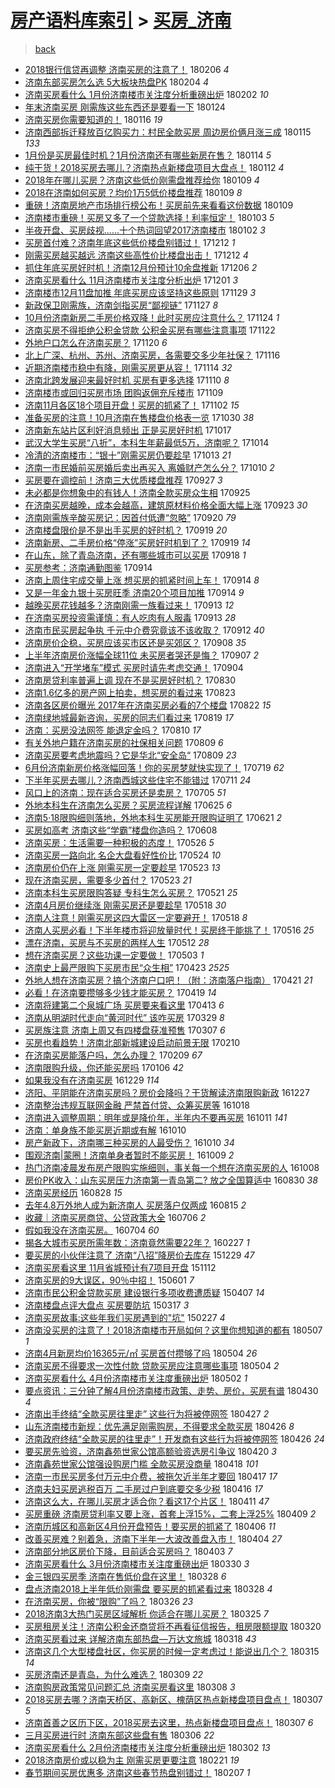 [房产语料库索引](../../README.md)  > [买房_济南](买房_济南.md)
====
> [back](../README.md)

- [2018银行信贷再调整 济南买房的注意了！](http://jkwz.applinzi.com/ittc/7066871069216867335.html#2018%E9%93%B6%E8%A1%8C%E4%BF%A1%E8%B4%B7%E5%86%8D%E8%B0%83%E6%95%B4+%E6%B5%8E%E5%8D%97%E4%B9%B0%E6%88%BF%E7%9A%84%E6%B3%A8%E6%84%8F%E4%BA%86%EF%BC%81) 180206 *4* 
- [济南东部买房怎么选 5大板块热盘PK](http://jkwz.applinzi.com/ittc/7066180288474776587.html#%E6%B5%8E%E5%8D%97%E4%B8%9C%E9%83%A8%E4%B9%B0%E6%88%BF%E6%80%8E%E4%B9%88%E9%80%89+5%E5%A4%A7%E6%9D%BF%E5%9D%97%E7%83%AD%E7%9B%98PK) 180204 *4* 
- [济南买房看什么 1月份济南楼市关注度分析重磅出炉](http://jkwz.applinzi.com/ittc/7065426113109427206.html#%E6%B5%8E%E5%8D%97%E4%B9%B0%E6%88%BF%E7%9C%8B%E4%BB%80%E4%B9%88+1%E6%9C%88%E4%BB%BD%E6%B5%8E%E5%8D%97%E6%A5%BC%E5%B8%82%E5%85%B3%E6%B3%A8%E5%BA%A6%E5%88%86%E6%9E%90%E9%87%8D%E7%A3%85%E5%87%BA%E7%82%89) 180202 *10* 
- [年末济南买房 刚需族这些东西还是要看一下](http://jkwz.applinzi.com/ittc/7062088353833288720.html#%E5%B9%B4%E6%9C%AB%E6%B5%8E%E5%8D%97%E4%B9%B0%E6%88%BF+%E5%88%9A%E9%9C%80%E6%97%8F%E8%BF%99%E4%BA%9B%E4%B8%9C%E8%A5%BF%E8%BF%98%E6%98%AF%E8%A6%81%E7%9C%8B%E4%B8%80%E4%B8%8B) 180124  
- [济南买房你需要知道的！](http://jkwz.applinzi.com/ittc/7059239580127986705.html#%E6%B5%8E%E5%8D%97%E4%B9%B0%E6%88%BF%E4%BD%A0%E9%9C%80%E8%A6%81%E7%9F%A5%E9%81%93%E7%9A%84%EF%BC%81) 180116 *19* 
- [济南西部拆迁释放百亿购买力：村民全款买房 周边房价俩月涨三成](http://jkwz.applinzi.com/ittc/7058826065428874246.html#%E6%B5%8E%E5%8D%97%E8%A5%BF%E9%83%A8%E6%8B%86%E8%BF%81%E9%87%8A%E6%94%BE%E7%99%BE%E4%BA%BF%E8%B4%AD%E4%B9%B0%E5%8A%9B%EF%BC%9A%E6%9D%91%E6%B0%91%E5%85%A8%E6%AC%BE%E4%B9%B0%E6%88%BF+%E5%91%A8%E8%BE%B9%E6%88%BF%E4%BB%B7%E4%BF%A9%E6%9C%88%E6%B6%A8%E4%B8%89%E6%88%90) 180115 *133* 
- [1月份是买房最佳时机？1月份济南还有哪些新房在售？](http://jkwz.applinzi.com/ittc/7058372060282094602.html#1%E6%9C%88%E4%BB%BD%E6%98%AF%E4%B9%B0%E6%88%BF%E6%9C%80%E4%BD%B3%E6%97%B6%E6%9C%BA%EF%BC%9F1%E6%9C%88%E4%BB%BD%E6%B5%8E%E5%8D%97%E8%BF%98%E6%9C%89%E5%93%AA%E4%BA%9B%E6%96%B0%E6%88%BF%E5%9C%A8%E5%94%AE%EF%BC%9F) 180114 *5* 
- [纯干货！2018买房去哪儿？济南热点新楼盘项目大盘点！](http://jkwz.applinzi.com/ittc/7057631661829653520.html#%E7%BA%AF%E5%B9%B2%E8%B4%A7%EF%BC%812018%E4%B9%B0%E6%88%BF%E5%8E%BB%E5%93%AA%E5%84%BF%EF%BC%9F%E6%B5%8E%E5%8D%97%E7%83%AD%E7%82%B9%E6%96%B0%E6%A5%BC%E7%9B%98%E9%A1%B9%E7%9B%AE%E5%A4%A7%E7%9B%98%E7%82%B9%EF%BC%81) 180112 *4* 
- [2018年在哪儿买房？济南这些低价刚需盘推荐给你](http://jkwz.applinzi.com/ittc/7056544206158300177.html#2018%E5%B9%B4%E5%9C%A8%E5%93%AA%E5%84%BF%E4%B9%B0%E6%88%BF%EF%BC%9F%E6%B5%8E%E5%8D%97%E8%BF%99%E4%BA%9B%E4%BD%8E%E4%BB%B7%E5%88%9A%E9%9C%80%E7%9B%98%E6%8E%A8%E8%8D%90%E7%BB%99%E4%BD%A0) 180109 *4* 
- [2018在济南如何买房？均价1万5低价楼盘推荐](http://jkwz.applinzi.com/ittc/7056519773263758352.html#2018%E5%9C%A8%E6%B5%8E%E5%8D%97%E5%A6%82%E4%BD%95%E4%B9%B0%E6%88%BF%EF%BC%9F%E5%9D%87%E4%BB%B71%E4%B8%875%E4%BD%8E%E4%BB%B7%E6%A5%BC%E7%9B%98%E6%8E%A8%E8%8D%90) 180109 *8* 
- [重磅！济南房地产市场排行榜公布！买房前先来看看这份数据](http://jkwz.applinzi.com/ittc/7056454840828298247.html#%E9%87%8D%E7%A3%85%EF%BC%81%E6%B5%8E%E5%8D%97%E6%88%BF%E5%9C%B0%E4%BA%A7%E5%B8%82%E5%9C%BA%E6%8E%92%E8%A1%8C%E6%A6%9C%E5%85%AC%E5%B8%83%EF%BC%81%E4%B9%B0%E6%88%BF%E5%89%8D%E5%85%88%E6%9D%A5%E7%9C%8B%E7%9C%8B%E8%BF%99%E4%BB%BD%E6%95%B0%E6%8D%AE) 180109  
- [济南楼市重磅！买房又多了一个贷款选择！利率恒定！](http://jkwz.applinzi.com/ittc/7054416878208812048.html#%E6%B5%8E%E5%8D%97%E6%A5%BC%E5%B8%82%E9%87%8D%E7%A3%85%EF%BC%81%E4%B9%B0%E6%88%BF%E5%8F%88%E5%A4%9A%E4%BA%86%E4%B8%80%E4%B8%AA%E8%B4%B7%E6%AC%BE%E9%80%89%E6%8B%A9%EF%BC%81%E5%88%A9%E7%8E%87%E6%81%92%E5%AE%9A%EF%BC%81) 180103 *5* 
- [半夜开盘、买房歧视……十个热词回望2017济南楼市](http://jkwz.applinzi.com/ittc/7053989159977354251.html#%E5%8D%8A%E5%A4%9C%E5%BC%80%E7%9B%98%E3%80%81%E4%B9%B0%E6%88%BF%E6%AD%A7%E8%A7%86%E2%80%A6%E2%80%A6%E5%8D%81%E4%B8%AA%E7%83%AD%E8%AF%8D%E5%9B%9E%E6%9C%9B2017%E6%B5%8E%E5%8D%97%E6%A5%BC%E5%B8%82) 180102 *3* 
- [买房首付难？济南年底这些低价楼盘别错过！](http://jkwz.applinzi.com/ittc/7046154331689059345.html#%E4%B9%B0%E6%88%BF%E9%A6%96%E4%BB%98%E9%9A%BE%EF%BC%9F%E6%B5%8E%E5%8D%97%E5%B9%B4%E5%BA%95%E8%BF%99%E4%BA%9B%E4%BD%8E%E4%BB%B7%E6%A5%BC%E7%9B%98%E5%88%AB%E9%94%99%E8%BF%87%EF%BC%81) 171212 *1* 
- [刚需买房越买越远 济南这些高性价比楼盘出击！](http://jkwz.applinzi.com/ittc/7046122060785386512.html#%E5%88%9A%E9%9C%80%E4%B9%B0%E6%88%BF%E8%B6%8A%E4%B9%B0%E8%B6%8A%E8%BF%9C+%E6%B5%8E%E5%8D%97%E8%BF%99%E4%BA%9B%E9%AB%98%E6%80%A7%E4%BB%B7%E6%AF%94%E6%A5%BC%E7%9B%98%E5%87%BA%E5%87%BB%EF%BC%81) 171212 *4* 
- [抓住年底买房好时机！济南12月份预计10余盘推新](http://jkwz.applinzi.com/ittc/7043987318753461265.html#%E6%8A%93%E4%BD%8F%E5%B9%B4%E5%BA%95%E4%B9%B0%E6%88%BF%E5%A5%BD%E6%97%B6%E6%9C%BA%EF%BC%81%E6%B5%8E%E5%8D%9712%E6%9C%88%E4%BB%BD%E9%A2%84%E8%AE%A110%E4%BD%99%E7%9B%98%E6%8E%A8%E6%96%B0) 171206 *2* 
- [济南买房看什么 11月济南楼市关注度分析出炉](http://jkwz.applinzi.com/ittc/7042039774758568977.html#%E6%B5%8E%E5%8D%97%E4%B9%B0%E6%88%BF%E7%9C%8B%E4%BB%80%E4%B9%88+11%E6%9C%88%E6%B5%8E%E5%8D%97%E6%A5%BC%E5%B8%82%E5%85%B3%E6%B3%A8%E5%BA%A6%E5%88%86%E6%9E%90%E5%87%BA%E7%82%89) 171201 *3* 
- [济南楼市12月11盘加推 年底买房应该坚持这些原则](http://jkwz.applinzi.com/ittc/7041300895109743633.html#%E6%B5%8E%E5%8D%97%E6%A5%BC%E5%B8%8212%E6%9C%8811%E7%9B%98%E5%8A%A0%E6%8E%A8+%E5%B9%B4%E5%BA%95%E4%B9%B0%E6%88%BF%E5%BA%94%E8%AF%A5%E5%9D%9A%E6%8C%81%E8%BF%99%E4%BA%9B%E5%8E%9F%E5%88%99) 171129 *3* 
- [新政保卫刚需族，济南剑指买房“鄙视链”](http://jkwz.applinzi.com/ittc/7040636239559001105.html#%E6%96%B0%E6%94%BF%E4%BF%9D%E5%8D%AB%E5%88%9A%E9%9C%80%E6%97%8F%EF%BC%8C%E6%B5%8E%E5%8D%97%E5%89%91%E6%8C%87%E4%B9%B0%E6%88%BF%E2%80%9C%E9%84%99%E8%A7%86%E9%93%BE%E2%80%9D) 171127 *8* 
- [10月份济南新房二手房价格双降！此时买房应注意什么？](http://jkwz.applinzi.com/ittc/7039451579508327440.html#10%E6%9C%88%E4%BB%BD%E6%B5%8E%E5%8D%97%E6%96%B0%E6%88%BF%E4%BA%8C%E6%89%8B%E6%88%BF%E4%BB%B7%E6%A0%BC%E5%8F%8C%E9%99%8D%EF%BC%81%E6%AD%A4%E6%97%B6%E4%B9%B0%E6%88%BF%E5%BA%94%E6%B3%A8%E6%84%8F%E4%BB%80%E4%B9%88%EF%BC%9F) 171124 *1* 
- [济南买房不得拒绝公积金贷款 公积金买房有哪些注意事项](http://jkwz.applinzi.com/ittc/7038704841797403665.html#%E6%B5%8E%E5%8D%97%E4%B9%B0%E6%88%BF%E4%B8%8D%E5%BE%97%E6%8B%92%E7%BB%9D%E5%85%AC%E7%A7%AF%E9%87%91%E8%B4%B7%E6%AC%BE+%E5%85%AC%E7%A7%AF%E9%87%91%E4%B9%B0%E6%88%BF%E6%9C%89%E5%93%AA%E4%BA%9B%E6%B3%A8%E6%84%8F%E4%BA%8B%E9%A1%B9) 171122  
- [外地户口怎么在济南买房？](http://jkwz.applinzi.com/ittc/7037958285829866512.html#%E5%A4%96%E5%9C%B0%E6%88%B7%E5%8F%A3%E6%80%8E%E4%B9%88%E5%9C%A8%E6%B5%8E%E5%8D%97%E4%B9%B0%E6%88%BF%EF%BC%9F) 171120 *6* 
- [北上广深、杭州、苏州、济南买房，各需要交多少年社保？](http://jkwz.applinzi.com/ittc/7036594051221029904.html#%E5%8C%97%E4%B8%8A%E5%B9%BF%E6%B7%B1%E3%80%81%E6%9D%AD%E5%B7%9E%E3%80%81%E8%8B%8F%E5%B7%9E%E3%80%81%E6%B5%8E%E5%8D%97%E4%B9%B0%E6%88%BF%EF%BC%8C%E5%90%84%E9%9C%80%E8%A6%81%E4%BA%A4%E5%A4%9A%E5%B0%91%E5%B9%B4%E7%A4%BE%E4%BF%9D%EF%BC%9F) 171116  
- [近期济南楼市稳中有降，刚需买房更从容！](http://jkwz.applinzi.com/ittc/7035941858226734096.html#%E8%BF%91%E6%9C%9F%E6%B5%8E%E5%8D%97%E6%A5%BC%E5%B8%82%E7%A8%B3%E4%B8%AD%E6%9C%89%E9%99%8D%EF%BC%8C%E5%88%9A%E9%9C%80%E4%B9%B0%E6%88%BF%E6%9B%B4%E4%BB%8E%E5%AE%B9%EF%BC%81) 171114 *32* 
- [济南北跨发展迎来最好时机 买房有更多选择](http://jkwz.applinzi.com/ittc/7034440705890583569.html#%E6%B5%8E%E5%8D%97%E5%8C%97%E8%B7%A8%E5%8F%91%E5%B1%95%E8%BF%8E%E6%9D%A5%E6%9C%80%E5%A5%BD%E6%97%B6%E6%9C%BA+%E4%B9%B0%E6%88%BF%E6%9C%89%E6%9B%B4%E5%A4%9A%E9%80%89%E6%8B%A9) 171110 *8* 
- [济南楼市或回归买房市场 团购返佣充斥楼市](http://jkwz.applinzi.com/ittc/7033877557433336849.html#%E6%B5%8E%E5%8D%97%E6%A5%BC%E5%B8%82%E6%88%96%E5%9B%9E%E5%BD%92%E4%B9%B0%E6%88%BF%E5%B8%82%E5%9C%BA+%E5%9B%A2%E8%B4%AD%E8%BF%94%E4%BD%A3%E5%85%85%E6%96%A5%E6%A5%BC%E5%B8%82) 171109  
- [济南11月各区18个项目开盘！买房的抓紧了！](http://jkwz.applinzi.com/ittc/7031382856281097232.html#%E6%B5%8E%E5%8D%9711%E6%9C%88%E5%90%84%E5%8C%BA18%E4%B8%AA%E9%A1%B9%E7%9B%AE%E5%BC%80%E7%9B%98%EF%BC%81%E4%B9%B0%E6%88%BF%E7%9A%84%E6%8A%93%E7%B4%A7%E4%BA%86%EF%BC%81) 171102 *15* 
- [准备买房的注意！10月济南在售楼盘价格表一览](http://jkwz.applinzi.com/ittc/7030164256685818897.html#%E5%87%86%E5%A4%87%E4%B9%B0%E6%88%BF%E7%9A%84%E6%B3%A8%E6%84%8F%EF%BC%8110%E6%9C%88%E6%B5%8E%E5%8D%97%E5%9C%A8%E5%94%AE%E6%A5%BC%E7%9B%98%E4%BB%B7%E6%A0%BC%E8%A1%A8%E4%B8%80%E8%A7%88) 171030 *38* 
- [济南新东站片区利好消息频出 正是买房好时机](http://jkwz.applinzi.com/ittc/7025429363074532369.html#%E6%B5%8E%E5%8D%97%E6%96%B0%E4%B8%9C%E7%AB%99%E7%89%87%E5%8C%BA%E5%88%A9%E5%A5%BD%E6%B6%88%E6%81%AF%E9%A2%91%E5%87%BA+%E6%AD%A3%E6%98%AF%E4%B9%B0%E6%88%BF%E5%A5%BD%E6%97%B6%E6%9C%BA) 171017  
- [武汉大学生买房“八折”，本科生年薪最低5万，济南呢？](http://jkwz.applinzi.com/ittc/7024259664710206481.html#%E6%AD%A6%E6%B1%89%E5%A4%A7%E5%AD%A6%E7%94%9F%E4%B9%B0%E6%88%BF%E2%80%9C%E5%85%AB%E6%8A%98%E2%80%9D%EF%BC%8C%E6%9C%AC%E7%A7%91%E7%94%9F%E5%B9%B4%E8%96%AA%E6%9C%80%E4%BD%8E5%E4%B8%87%EF%BC%8C%E6%B5%8E%E5%8D%97%E5%91%A2%EF%BC%9F) 171014  
- [冷清的济南楼市：“银十”刚需买房仍要趁早](http://jkwz.applinzi.com/ittc/7023857405232940049.html#%E5%86%B7%E6%B8%85%E7%9A%84%E6%B5%8E%E5%8D%97%E6%A5%BC%E5%B8%82%EF%BC%9A%E2%80%9C%E9%93%B6%E5%8D%81%E2%80%9D%E5%88%9A%E9%9C%80%E4%B9%B0%E6%88%BF%E4%BB%8D%E8%A6%81%E8%B6%81%E6%97%A9) 171013 *21* 
- [济南一市民婚前买房婚后卖出再买入 离婚财产怎么分？](http://jkwz.applinzi.com/ittc/7022763628216976400.html#%E6%B5%8E%E5%8D%97%E4%B8%80%E5%B8%82%E6%B0%91%E5%A9%9A%E5%89%8D%E4%B9%B0%E6%88%BF%E5%A9%9A%E5%90%8E%E5%8D%96%E5%87%BA%E5%86%8D%E4%B9%B0%E5%85%A5+%E7%A6%BB%E5%A9%9A%E8%B4%A2%E4%BA%A7%E6%80%8E%E4%B9%88%E5%88%86%EF%BC%9F) 171010 *2* 
- [买房要在调控前！济南三大优质楼盘推荐](http://jkwz.applinzi.com/ittc/7018031217885316112.html#%E4%B9%B0%E6%88%BF%E8%A6%81%E5%9C%A8%E8%B0%83%E6%8E%A7%E5%89%8D%EF%BC%81%E6%B5%8E%E5%8D%97%E4%B8%89%E5%A4%A7%E4%BC%98%E8%B4%A8%E6%A5%BC%E7%9B%98%E6%8E%A8%E8%8D%90) 170927 *3* 
- [未必都是你想象中的有钱人！济南全款买房众生相](http://jkwz.applinzi.com/ittc/7017245922717860881.html#%E6%9C%AA%E5%BF%85%E9%83%BD%E6%98%AF%E4%BD%A0%E6%83%B3%E8%B1%A1%E4%B8%AD%E7%9A%84%E6%9C%89%E9%92%B1%E4%BA%BA%EF%BC%81%E6%B5%8E%E5%8D%97%E5%85%A8%E6%AC%BE%E4%B9%B0%E6%88%BF%E4%BC%97%E7%94%9F%E7%9B%B8) 170925  
- [在济南买房越晚，成本会越高，建筑原材料价格全面大幅上涨](http://jkwz.applinzi.com/ittc/7016524452102407185.html#%E5%9C%A8%E6%B5%8E%E5%8D%97%E4%B9%B0%E6%88%BF%E8%B6%8A%E6%99%9A%EF%BC%8C%E6%88%90%E6%9C%AC%E4%BC%9A%E8%B6%8A%E9%AB%98%EF%BC%8C%E5%BB%BA%E7%AD%91%E5%8E%9F%E6%9D%90%E6%96%99%E4%BB%B7%E6%A0%BC%E5%85%A8%E9%9D%A2%E5%A4%A7%E5%B9%85%E4%B8%8A%E6%B6%A8) 170923 *30* 
- [济南刚需族辛酸买房记：因首付低遭“忽略”](http://jkwz.applinzi.com/ittc/7015324426793649168.html#%E6%B5%8E%E5%8D%97%E5%88%9A%E9%9C%80%E6%97%8F%E8%BE%9B%E9%85%B8%E4%B9%B0%E6%88%BF%E8%AE%B0%EF%BC%9A%E5%9B%A0%E9%A6%96%E4%BB%98%E4%BD%8E%E9%81%AD%E2%80%9C%E5%BF%BD%E7%95%A5%E2%80%9D) 170920 *79* 
- [济南楼盘限价是不是出手买房的好时机？](http://jkwz.applinzi.com/ittc/7015076108050105361.html#%E6%B5%8E%E5%8D%97%E6%A5%BC%E7%9B%98%E9%99%90%E4%BB%B7%E6%98%AF%E4%B8%8D%E6%98%AF%E5%87%BA%E6%89%8B%E4%B9%B0%E6%88%BF%E7%9A%84%E5%A5%BD%E6%97%B6%E6%9C%BA%EF%BC%9F) 170919 *20* 
- [济南新房、二手房价格“停涨”买房好时机到了？](http://jkwz.applinzi.com/ittc/7015073281512834064.html#%E6%B5%8E%E5%8D%97%E6%96%B0%E6%88%BF%E3%80%81%E4%BA%8C%E6%89%8B%E6%88%BF%E4%BB%B7%E6%A0%BC%E2%80%9C%E5%81%9C%E6%B6%A8%E2%80%9D%E4%B9%B0%E6%88%BF%E5%A5%BD%E6%97%B6%E6%9C%BA%E5%88%B0%E4%BA%86%EF%BC%9F) 170919 *14* 
- [在山东，除了青岛济南，还有哪些城市可以买房](http://jkwz.applinzi.com/ittc/7014583106764538896.html#%E5%9C%A8%E5%B1%B1%E4%B8%9C%EF%BC%8C%E9%99%A4%E4%BA%86%E9%9D%92%E5%B2%9B%E6%B5%8E%E5%8D%97%EF%BC%8C%E8%BF%98%E6%9C%89%E5%93%AA%E4%BA%9B%E5%9F%8E%E5%B8%82%E5%8F%AF%E4%BB%A5%E4%B9%B0%E6%88%BF) 170918 *1* 
- [买房参考：济南通勤图鉴](http://jkwz.applinzi.com/ittc/7013189965167723280.html#%E4%B9%B0%E6%88%BF%E5%8F%82%E8%80%83%EF%BC%9A%E6%B5%8E%E5%8D%97%E9%80%9A%E5%8B%A4%E5%9B%BE%E9%89%B4) 170914  
- [济南上周住宅成交量上涨 想买房的抓紧时间上车！](http://jkwz.applinzi.com/ittc/7013172099542418448.html#%E6%B5%8E%E5%8D%97%E4%B8%8A%E5%91%A8%E4%BD%8F%E5%AE%85%E6%88%90%E4%BA%A4%E9%87%8F%E4%B8%8A%E6%B6%A8+%E6%83%B3%E4%B9%B0%E6%88%BF%E7%9A%84%E6%8A%93%E7%B4%A7%E6%97%B6%E9%97%B4%E4%B8%8A%E8%BD%A6%EF%BC%81) 170914 *8* 
- [又是一年金九银十买房旺季 济南20个项目加推](http://jkwz.applinzi.com/ittc/7013165831834567696.html#%E5%8F%88%E6%98%AF%E4%B8%80%E5%B9%B4%E9%87%91%E4%B9%9D%E9%93%B6%E5%8D%81%E4%B9%B0%E6%88%BF%E6%97%BA%E5%AD%A3+%E6%B5%8E%E5%8D%9720%E4%B8%AA%E9%A1%B9%E7%9B%AE%E5%8A%A0%E6%8E%A8) 170914 *9* 
- [越晚买房花钱越多？济南刚需一族看过来！](http://jkwz.applinzi.com/ittc/7012794241351418897.html#%E8%B6%8A%E6%99%9A%E4%B9%B0%E6%88%BF%E8%8A%B1%E9%92%B1%E8%B6%8A%E5%A4%9A%EF%BC%9F%E6%B5%8E%E5%8D%97%E5%88%9A%E9%9C%80%E4%B8%80%E6%97%8F%E7%9C%8B%E8%BF%87%E6%9D%A5%EF%BC%81) 170913 *12* 
- [在济南买房投资需谨慎：有人吃肉有人服毒](http://jkwz.applinzi.com/ittc/7012777146463028241.html#%E5%9C%A8%E6%B5%8E%E5%8D%97%E4%B9%B0%E6%88%BF%E6%8A%95%E8%B5%84%E9%9C%80%E8%B0%A8%E6%85%8E%EF%BC%9A%E6%9C%89%E4%BA%BA%E5%90%83%E8%82%89%E6%9C%89%E4%BA%BA%E6%9C%8D%E6%AF%92) 170913 *28* 
- [济南市民买房起争执 千元中介费究竟该不该收取？](http://jkwz.applinzi.com/ittc/7012422348349899792.html#%E6%B5%8E%E5%8D%97%E5%B8%82%E6%B0%91%E4%B9%B0%E6%88%BF%E8%B5%B7%E4%BA%89%E6%89%A7+%E5%8D%83%E5%85%83%E4%B8%AD%E4%BB%8B%E8%B4%B9%E7%A9%B6%E7%AB%9F%E8%AF%A5%E4%B8%8D%E8%AF%A5%E6%94%B6%E5%8F%96%EF%BC%9F) 170912 *40* 
- [济南房价企稳，买房应该买市区还是买郊区？](http://jkwz.applinzi.com/ittc/7010691191413408785.html#%E6%B5%8E%E5%8D%97%E6%88%BF%E4%BB%B7%E4%BC%81%E7%A8%B3%EF%BC%8C%E4%B9%B0%E6%88%BF%E5%BA%94%E8%AF%A5%E4%B9%B0%E5%B8%82%E5%8C%BA%E8%BF%98%E6%98%AF%E4%B9%B0%E9%83%8A%E5%8C%BA%EF%BC%9F) 170908 *35* 
- [上半年济南房价涨幅全球11位 未买房者哭还是悔？](http://jkwz.applinzi.com/ittc/7010608887953359889.html#%E4%B8%8A%E5%8D%8A%E5%B9%B4%E6%B5%8E%E5%8D%97%E6%88%BF%E4%BB%B7%E6%B6%A8%E5%B9%85%E5%85%A8%E7%90%8311%E4%BD%8D+%E6%9C%AA%E4%B9%B0%E6%88%BF%E8%80%85%E5%93%AD%E8%BF%98%E6%98%AF%E6%82%94%EF%BC%9F) 170907 *2* 
- [济南进入“开学堵车”模式 买房时请先考虑交通！](http://jkwz.applinzi.com/ittc/7009477927580992529.html#%E6%B5%8E%E5%8D%97%E8%BF%9B%E5%85%A5%E2%80%9C%E5%BC%80%E5%AD%A6%E5%A0%B5%E8%BD%A6%E2%80%9D%E6%A8%A1%E5%BC%8F+%E4%B9%B0%E6%88%BF%E6%97%B6%E8%AF%B7%E5%85%88%E8%80%83%E8%99%91%E4%BA%A4%E9%80%9A%EF%BC%81) 170904  
- [济南房贷利率普遍上调 现在不是买房好时机？](http://jkwz.applinzi.com/ittc/7007613670258115600.html#%E6%B5%8E%E5%8D%97%E6%88%BF%E8%B4%B7%E5%88%A9%E7%8E%87%E6%99%AE%E9%81%8D%E4%B8%8A%E8%B0%83+%E7%8E%B0%E5%9C%A8%E4%B8%8D%E6%98%AF%E4%B9%B0%E6%88%BF%E5%A5%BD%E6%97%B6%E6%9C%BA%EF%BC%9F) 170830  
- [济南1.6亿多的房产网上拍卖，想买房的看过来](http://jkwz.applinzi.com/ittc/7004924655075591185.html#%E6%B5%8E%E5%8D%971.6%E4%BA%BF%E5%A4%9A%E7%9A%84%E6%88%BF%E4%BA%A7%E7%BD%91%E4%B8%8A%E6%8B%8D%E5%8D%96%EF%BC%8C%E6%83%B3%E4%B9%B0%E6%88%BF%E7%9A%84%E7%9C%8B%E8%BF%87%E6%9D%A5) 170823  
- [济南各区房价曝光 2017年在济南买房必看的7个楼盘](http://jkwz.applinzi.com/ittc/7004417176726144017.html#%E6%B5%8E%E5%8D%97%E5%90%84%E5%8C%BA%E6%88%BF%E4%BB%B7%E6%9B%9D%E5%85%89+2017%E5%B9%B4%E5%9C%A8%E6%B5%8E%E5%8D%97%E4%B9%B0%E6%88%BF%E5%BF%85%E7%9C%8B%E7%9A%847%E4%B8%AA%E6%A5%BC%E7%9B%98) 170822 *15* 
- [济南绿地城最新咨询，买房的同志们看过来](http://jkwz.applinzi.com/ittc/7003419865334154256.html#%E6%B5%8E%E5%8D%97%E7%BB%BF%E5%9C%B0%E5%9F%8E%E6%9C%80%E6%96%B0%E5%92%A8%E8%AF%A2%EF%BC%8C%E4%B9%B0%E6%88%BF%E7%9A%84%E5%90%8C%E5%BF%97%E4%BB%AC%E7%9C%8B%E8%BF%87%E6%9D%A5) 170819 *17* 
- [济南：买房没法网签 能退定金吗？](http://jkwz.applinzi.com/ittc/7000117012893008912.html#%E6%B5%8E%E5%8D%97%EF%BC%9A%E4%B9%B0%E6%88%BF%E6%B2%A1%E6%B3%95%E7%BD%91%E7%AD%BE+%E8%83%BD%E9%80%80%E5%AE%9A%E9%87%91%E5%90%97%EF%BC%9F) 170810 *17* 
- [有关外地户籍在济南买房的社保相关问题](http://jkwz.applinzi.com/ittc/6999850843996947473.html#%E6%9C%89%E5%85%B3%E5%A4%96%E5%9C%B0%E6%88%B7%E7%B1%8D%E5%9C%A8%E6%B5%8E%E5%8D%97%E4%B9%B0%E6%88%BF%E7%9A%84%E7%A4%BE%E4%BF%9D%E7%9B%B8%E5%85%B3%E9%97%AE%E9%A2%98) 170809 *6* 
- [济南买房要考虑地震吗？它是华北“安全岛“](http://jkwz.applinzi.com/ittc/6999780697051759633.html#%E6%B5%8E%E5%8D%97%E4%B9%B0%E6%88%BF%E8%A6%81%E8%80%83%E8%99%91%E5%9C%B0%E9%9C%87%E5%90%97%EF%BC%9F%E5%AE%83%E6%98%AF%E5%8D%8E%E5%8C%97%E2%80%9C%E5%AE%89%E5%85%A8%E5%B2%9B%E2%80%9C) 170809 *23* 
- [6月份济南新房价格涨幅回落！你的买房梦就快实现了！](http://jkwz.applinzi.com/ittc/6992037328238150673.html#6%E6%9C%88%E4%BB%BD%E6%B5%8E%E5%8D%97%E6%96%B0%E6%88%BF%E4%BB%B7%E6%A0%BC%E6%B6%A8%E5%B9%85%E5%9B%9E%E8%90%BD%EF%BC%81%E4%BD%A0%E7%9A%84%E4%B9%B0%E6%88%BF%E6%A2%A6%E5%B0%B1%E5%BF%AB%E5%AE%9E%E7%8E%B0%E4%BA%86%EF%BC%81) 170719 *62* 
- [下半年买房去哪儿？济南西城这些住宅不能错过](http://jkwz.applinzi.com/ittc/6989141064504837137.html#%E4%B8%8B%E5%8D%8A%E5%B9%B4%E4%B9%B0%E6%88%BF%E5%8E%BB%E5%93%AA%E5%84%BF%EF%BC%9F%E6%B5%8E%E5%8D%97%E8%A5%BF%E5%9F%8E%E8%BF%99%E4%BA%9B%E4%BD%8F%E5%AE%85%E4%B8%8D%E8%83%BD%E9%94%99%E8%BF%87) 170711 *24* 
- [风口上的济南：现在适合买房还是卖房？](http://jkwz.applinzi.com/ittc/6986857136557392900.html#%E9%A3%8E%E5%8F%A3%E4%B8%8A%E7%9A%84%E6%B5%8E%E5%8D%97%EF%BC%9A%E7%8E%B0%E5%9C%A8%E9%80%82%E5%90%88%E4%B9%B0%E6%88%BF%E8%BF%98%E6%98%AF%E5%8D%96%E6%88%BF%EF%BC%9F) 170705 *51* 
- [外地本科生在济南怎么买房？买房流程详解](http://jkwz.applinzi.com/ittc/6983055707392705540.html#%E5%A4%96%E5%9C%B0%E6%9C%AC%E7%A7%91%E7%94%9F%E5%9C%A8%E6%B5%8E%E5%8D%97%E6%80%8E%E4%B9%88%E4%B9%B0%E6%88%BF%EF%BC%9F%E4%B9%B0%E6%88%BF%E6%B5%81%E7%A8%8B%E8%AF%A6%E8%A7%A3) 170625 *6* 
- [济南5·18限购细则落地，外地本科生买房能开限购证明了](http://jkwz.applinzi.com/ittc/6981549241544492037.html#%E6%B5%8E%E5%8D%975%C2%B718%E9%99%90%E8%B4%AD%E7%BB%86%E5%88%99%E8%90%BD%E5%9C%B0%EF%BC%8C%E5%A4%96%E5%9C%B0%E6%9C%AC%E7%A7%91%E7%94%9F%E4%B9%B0%E6%88%BF%E8%83%BD%E5%BC%80%E9%99%90%E8%B4%AD%E8%AF%81%E6%98%8E%E4%BA%86) 170621 *2* 
- [买房如高考 济南这些“学霸”楼盘你造吗？](http://jkwz.applinzi.com/ittc/6976748076038358020.html#%E4%B9%B0%E6%88%BF%E5%A6%82%E9%AB%98%E8%80%83+%E6%B5%8E%E5%8D%97%E8%BF%99%E4%BA%9B%E2%80%9C%E5%AD%A6%E9%9C%B8%E2%80%9D%E6%A5%BC%E7%9B%98%E4%BD%A0%E9%80%A0%E5%90%97%EF%BC%9F) 170608  
- [济南买房：生活需要一种积极的态度！](http://jkwz.applinzi.com/ittc/6972021056624657413.html#%E6%B5%8E%E5%8D%97%E4%B9%B0%E6%88%BF%EF%BC%9A%E7%94%9F%E6%B4%BB%E9%9C%80%E8%A6%81%E4%B8%80%E7%A7%8D%E7%A7%AF%E6%9E%81%E7%9A%84%E6%80%81%E5%BA%A6%EF%BC%81) 170526 *5* 
- [济南买房一路向北 名企大盘看好性价比](http://jkwz.applinzi.com/ittc/6971280312649647109.html#%E6%B5%8E%E5%8D%97%E4%B9%B0%E6%88%BF%E4%B8%80%E8%B7%AF%E5%90%91%E5%8C%97+%E5%90%8D%E4%BC%81%E5%A4%A7%E7%9B%98%E7%9C%8B%E5%A5%BD%E6%80%A7%E4%BB%B7%E6%AF%94) 170524 *10* 
- [济南房价仍在上涨 刚需买房一定要趁早](http://jkwz.applinzi.com/ittc/6970864938460382213.html#%E6%B5%8E%E5%8D%97%E6%88%BF%E4%BB%B7%E4%BB%8D%E5%9C%A8%E4%B8%8A%E6%B6%A8+%E5%88%9A%E9%9C%80%E4%B9%B0%E6%88%BF%E4%B8%80%E5%AE%9A%E8%A6%81%E8%B6%81%E6%97%A9) 170523 *13* 
- [现在济南买房，需要多少首付？](http://jkwz.applinzi.com/ittc/6970850142956553221.html#%E7%8E%B0%E5%9C%A8%E6%B5%8E%E5%8D%97%E4%B9%B0%E6%88%BF%EF%BC%8C%E9%9C%80%E8%A6%81%E5%A4%9A%E5%B0%91%E9%A6%96%E4%BB%98%EF%BC%9F) 170523 *21* 
- [济南本科生买房限购答疑 专科生怎么买房？](http://jkwz.applinzi.com/ittc/6970078971277345797.html#%E6%B5%8E%E5%8D%97%E6%9C%AC%E7%A7%91%E7%94%9F%E4%B9%B0%E6%88%BF%E9%99%90%E8%B4%AD%E7%AD%94%E7%96%91+%E4%B8%93%E7%A7%91%E7%94%9F%E6%80%8E%E4%B9%88%E4%B9%B0%E6%88%BF%EF%BC%9F) 170521 *25* 
- [济南4月房价继续涨 刚需买房还是要趁早](http://jkwz.applinzi.com/ittc/6969027784209859588.html#%E6%B5%8E%E5%8D%974%E6%9C%88%E6%88%BF%E4%BB%B7%E7%BB%A7%E7%BB%AD%E6%B6%A8+%E5%88%9A%E9%9C%80%E4%B9%B0%E6%88%BF%E8%BF%98%E6%98%AF%E8%A6%81%E8%B6%81%E6%97%A9) 170518 *30* 
- [济南人注意！刚需买房这四大雷区一定要避开！](http://jkwz.applinzi.com/ittc/6969018494208181253.html#%E6%B5%8E%E5%8D%97%E4%BA%BA%E6%B3%A8%E6%84%8F%EF%BC%81%E5%88%9A%E9%9C%80%E4%B9%B0%E6%88%BF%E8%BF%99%E5%9B%9B%E5%A4%A7%E9%9B%B7%E5%8C%BA%E4%B8%80%E5%AE%9A%E8%A6%81%E9%81%BF%E5%BC%80%EF%BC%81) 170518 *8* 
- [济南人买房必看！下半年楼市将迎放量时代！买房终于能挑了！](http://jkwz.applinzi.com/ittc/6968210449903387652.html#%E6%B5%8E%E5%8D%97%E4%BA%BA%E4%B9%B0%E6%88%BF%E5%BF%85%E7%9C%8B%EF%BC%81%E4%B8%8B%E5%8D%8A%E5%B9%B4%E6%A5%BC%E5%B8%82%E5%B0%86%E8%BF%8E%E6%94%BE%E9%87%8F%E6%97%B6%E4%BB%A3%EF%BC%81%E4%B9%B0%E6%88%BF%E7%BB%88%E4%BA%8E%E8%83%BD%E6%8C%91%E4%BA%86%EF%BC%81) 170516 *25* 
- [漂在济南，买房与不买房的两样人生](http://jkwz.applinzi.com/ittc/6966552410913768452.html#%E6%BC%82%E5%9C%A8%E6%B5%8E%E5%8D%97%EF%BC%8C%E4%B9%B0%E6%88%BF%E4%B8%8E%E4%B8%8D%E4%B9%B0%E6%88%BF%E7%9A%84%E4%B8%A4%E6%A0%B7%E4%BA%BA%E7%94%9F) 170512 *28* 
- [想在济南买房？这些功课一定要做！](http://jkwz.applinzi.com/ittc/6963498163754238980.html#%E6%83%B3%E5%9C%A8%E6%B5%8E%E5%8D%97%E4%B9%B0%E6%88%BF%EF%BC%9F%E8%BF%99%E4%BA%9B%E5%8A%9F%E8%AF%BE%E4%B8%80%E5%AE%9A%E8%A6%81%E5%81%9A%EF%BC%81) 170503 *1* 
- [济南史上最严限购下买房市民“众生相”](http://jkwz.applinzi.com/ittc/6959648408603198468.html#%E6%B5%8E%E5%8D%97%E5%8F%B2%E4%B8%8A%E6%9C%80%E4%B8%A5%E9%99%90%E8%B4%AD%E4%B8%8B%E4%B9%B0%E6%88%BF%E5%B8%82%E6%B0%91%E2%80%9C%E4%BC%97%E7%94%9F%E7%9B%B8%E2%80%9D) 170423 *2525* 
- [外地人想在济南买房？搞个济南户口吧！（附：济南落户指南）](http://jkwz.applinzi.com/ittc/6958964162448344069.html#%E5%A4%96%E5%9C%B0%E4%BA%BA%E6%83%B3%E5%9C%A8%E6%B5%8E%E5%8D%97%E4%B9%B0%E6%88%BF%EF%BC%9F%E6%90%9E%E4%B8%AA%E6%B5%8E%E5%8D%97%E6%88%B7%E5%8F%A3%E5%90%A7%EF%BC%81%EF%BC%88%E9%99%84%EF%BC%9A%E6%B5%8E%E5%8D%97%E8%90%BD%E6%88%B7%E6%8C%87%E5%8D%97%EF%BC%89) 170421 *21* 
- [必看！在济南要攒够多少钱才能买房？](http://jkwz.applinzi.com/ittc/6958263681484850180.html#%E5%BF%85%E7%9C%8B%EF%BC%81%E5%9C%A8%E6%B5%8E%E5%8D%97%E8%A6%81%E6%94%92%E5%A4%9F%E5%A4%9A%E5%B0%91%E9%92%B1%E6%89%8D%E8%83%BD%E4%B9%B0%E6%88%BF%EF%BC%9F) 170419 *14* 
- [济南将建第二个泉城广场 买房要来看这里](http://jkwz.applinzi.com/ittc/6956067244961432580.html#%E6%B5%8E%E5%8D%97%E5%B0%86%E5%BB%BA%E7%AC%AC%E4%BA%8C%E4%B8%AA%E6%B3%89%E5%9F%8E%E5%B9%BF%E5%9C%BA+%E4%B9%B0%E6%88%BF%E8%A6%81%E6%9D%A5%E7%9C%8B%E8%BF%99%E9%87%8C) 170413 *6* 
- [济南从明湖时代走向“黄河时代” 该咋买房](http://jkwz.applinzi.com/ittc/6950494664217068549.html#%E6%B5%8E%E5%8D%97%E4%BB%8E%E6%98%8E%E6%B9%96%E6%97%B6%E4%BB%A3%E8%B5%B0%E5%90%91%E2%80%9C%E9%BB%84%E6%B2%B3%E6%97%B6%E4%BB%A3%E2%80%9D+%E8%AF%A5%E5%92%8B%E4%B9%B0%E6%88%BF) 170329 *8* 
- [买房族注意 济南上周又有四楼盘获准预售](http://jkwz.applinzi.com/ittc/6942244290079228933.html#%E4%B9%B0%E6%88%BF%E6%97%8F%E6%B3%A8%E6%84%8F+%E6%B5%8E%E5%8D%97%E4%B8%8A%E5%91%A8%E5%8F%88%E6%9C%89%E5%9B%9B%E6%A5%BC%E7%9B%98%E8%8E%B7%E5%87%86%E9%A2%84%E5%94%AE) 170307 *6* 
- [买房也看趋势！济南北部新城建设启动前景无限](http://jkwz.applinzi.com/ittc/6933049837837878277.html#%E4%B9%B0%E6%88%BF%E4%B9%9F%E7%9C%8B%E8%B6%8B%E5%8A%BF%EF%BC%81%E6%B5%8E%E5%8D%97%E5%8C%97%E9%83%A8%E6%96%B0%E5%9F%8E%E5%BB%BA%E8%AE%BE%E5%90%AF%E5%8A%A8%E5%89%8D%E6%99%AF%E6%97%A0%E9%99%90) 170210  
- [在济南买房能落户吗，怎么办理？](http://jkwz.applinzi.com/ittc/6932594657623278597.html#%E5%9C%A8%E6%B5%8E%E5%8D%97%E4%B9%B0%E6%88%BF%E8%83%BD%E8%90%BD%E6%88%B7%E5%90%97%EF%BC%8C%E6%80%8E%E4%B9%88%E5%8A%9E%E7%90%86%EF%BC%9F) 170209 *67* 
- [济南限购升级，你还能买房吗](http://jkwz.applinzi.com/ittc/6919823198769382404.html#%E6%B5%8E%E5%8D%97%E9%99%90%E8%B4%AD%E5%8D%87%E7%BA%A7%EF%BC%8C%E4%BD%A0%E8%BF%98%E8%83%BD%E4%B9%B0%E6%88%BF%E5%90%97) 170106 *42* 
- [如果我没有在济南买房](http://jkwz.applinzi.com/ittc/6916984546590721029.html#%E5%A6%82%E6%9E%9C%E6%88%91%E6%B2%A1%E6%9C%89%E5%9C%A8%E6%B5%8E%E5%8D%97%E4%B9%B0%E6%88%BF) 161229 *114* 
- [济阳、平阴能在济南买房吗？房价会降吗？干货解读济南限购新政](http://jkwz.applinzi.com/ittc/6916404824836146181.html#%E6%B5%8E%E9%98%B3%E3%80%81%E5%B9%B3%E9%98%B4%E8%83%BD%E5%9C%A8%E6%B5%8E%E5%8D%97%E4%B9%B0%E6%88%BF%E5%90%97%EF%BC%9F%E6%88%BF%E4%BB%B7%E4%BC%9A%E9%99%8D%E5%90%97%EF%BC%9F%E5%B9%B2%E8%B4%A7%E8%A7%A3%E8%AF%BB%E6%B5%8E%E5%8D%97%E9%99%90%E8%B4%AD%E6%96%B0%E6%94%BF) 161227  
- [济南整治违规互联网金融 严禁首付贷、众筹买房等](http://jkwz.applinzi.com/ittc/6890245884113060868.html#%E6%B5%8E%E5%8D%97%E6%95%B4%E6%B2%BB%E8%BF%9D%E8%A7%84%E4%BA%92%E8%81%94%E7%BD%91%E9%87%91%E8%9E%8D+%E4%B8%A5%E7%A6%81%E9%A6%96%E4%BB%98%E8%B4%B7%E3%80%81%E4%BC%97%E7%AD%B9%E4%B9%B0%E6%88%BF%E7%AD%89) 161018  
- [济南进入调整周期：明年或是降价年，半年内不要再买房](http://jkwz.applinzi.com/ittc/6887518328909726725.html#%E6%B5%8E%E5%8D%97%E8%BF%9B%E5%85%A5%E8%B0%83%E6%95%B4%E5%91%A8%E6%9C%9F%EF%BC%9A%E6%98%8E%E5%B9%B4%E6%88%96%E6%98%AF%E9%99%8D%E4%BB%B7%E5%B9%B4%EF%BC%8C%E5%8D%8A%E5%B9%B4%E5%86%85%E4%B8%8D%E8%A6%81%E5%86%8D%E4%B9%B0%E6%88%BF) 161011 *141* 
- [济南：单身族不能买房近期或有解](http://jkwz.applinzi.com/ittc/6887384000720536580.html#%E6%B5%8E%E5%8D%97%EF%BC%9A%E5%8D%95%E8%BA%AB%E6%97%8F%E4%B8%8D%E8%83%BD%E4%B9%B0%E6%88%BF%E8%BF%91%E6%9C%9F%E6%88%96%E6%9C%89%E8%A7%A3) 161010  
- [房产新政下，济南哪三种买房的人最受伤？](http://jkwz.applinzi.com/ittc/6887265773222888453.html#%E6%88%BF%E4%BA%A7%E6%96%B0%E6%94%BF%E4%B8%8B%EF%BC%8C%E6%B5%8E%E5%8D%97%E5%93%AA%E4%B8%89%E7%A7%8D%E4%B9%B0%E6%88%BF%E7%9A%84%E4%BA%BA%E6%9C%80%E5%8F%97%E4%BC%A4%EF%BC%9F) 161010 *34* 
- [围观济南|蒙圈！济南单身者暂时不能买房！](http://jkwz.applinzi.com/ittc/6887056982124528645.html#%E5%9B%B4%E8%A7%82%E6%B5%8E%E5%8D%97%7C%E8%92%99%E5%9C%88%EF%BC%81%E6%B5%8E%E5%8D%97%E5%8D%95%E8%BA%AB%E8%80%85%E6%9A%82%E6%97%B6%E4%B8%8D%E8%83%BD%E4%B9%B0%E6%88%BF%EF%BC%81) 161009 *2* 
- [热门济南凌晨发布房产限购实施细则，事关每一个想在济南买房的人](http://jkwz.applinzi.com/ittc/6886740796006466565.html#%E7%83%AD%E9%97%A8%E6%B5%8E%E5%8D%97%E5%87%8C%E6%99%A8%E5%8F%91%E5%B8%83%E6%88%BF%E4%BA%A7%E9%99%90%E8%B4%AD%E5%AE%9E%E6%96%BD%E7%BB%86%E5%88%99%EF%BC%8C%E4%BA%8B%E5%85%B3%E6%AF%8F%E4%B8%80%E4%B8%AA%E6%83%B3%E5%9C%A8%E6%B5%8E%E5%8D%97%E4%B9%B0%E6%88%BF%E7%9A%84%E4%BA%BA) 161008  
- [房价PK收入：山东买房压力济南第一青岛第二? 放之全国算适中](http://jkwz.applinzi.com/ittc/6872038872153850884.html#%E6%88%BF%E4%BB%B7PK%E6%94%B6%E5%85%A5%EF%BC%9A%E5%B1%B1%E4%B8%9C%E4%B9%B0%E6%88%BF%E5%8E%8B%E5%8A%9B%E6%B5%8E%E5%8D%97%E7%AC%AC%E4%B8%80%E9%9D%92%E5%B2%9B%E7%AC%AC%E4%BA%8C%3F+%E6%94%BE%E4%B9%8B%E5%85%A8%E5%9B%BD%E7%AE%97%E9%80%82%E4%B8%AD) 160830 *38* 
- [济南买房经历](http://jkwz.applinzi.com/ittc/6871394183981564932.html#%E6%B5%8E%E5%8D%97%E4%B9%B0%E6%88%BF%E7%BB%8F%E5%8E%86) 160828 *15* 
- [去年4.8万外地人成为新济南人 买房落户仅两成](http://jkwz.applinzi.com/ittc/6866589263906472965.html#%E5%8E%BB%E5%B9%B44.8%E4%B8%87%E5%A4%96%E5%9C%B0%E4%BA%BA%E6%88%90%E4%B8%BA%E6%96%B0%E6%B5%8E%E5%8D%97%E4%BA%BA+%E4%B9%B0%E6%88%BF%E8%90%BD%E6%88%B7%E4%BB%85%E4%B8%A4%E6%88%90) 160815 *2* 
- [收藏｜济南买房商贷、公贷政策大全](http://jkwz.applinzi.com/ittc/6851682243030025221.html#%E6%94%B6%E8%97%8F%EF%BD%9C%E6%B5%8E%E5%8D%97%E4%B9%B0%E6%88%BF%E5%95%86%E8%B4%B7%E3%80%81%E5%85%AC%E8%B4%B7%E6%94%BF%E7%AD%96%E5%A4%A7%E5%85%A8) 160706 *2* 
- [假如我没在济南买房。](http://jkwz.applinzi.com/ittc/6850979644991603717.html#%E5%81%87%E5%A6%82%E6%88%91%E6%B2%A1%E5%9C%A8%E6%B5%8E%E5%8D%97%E4%B9%B0%E6%88%BF%E3%80%82) 160704 *60* 
- [揭各大城市买房所需年数：济南竟然需要22年？](http://jkwz.applinzi.com/ittc/6803317930641064965.html#%E6%8F%AD%E5%90%84%E5%A4%A7%E5%9F%8E%E5%B8%82%E4%B9%B0%E6%88%BF%E6%89%80%E9%9C%80%E5%B9%B4%E6%95%B0%EF%BC%9A%E6%B5%8E%E5%8D%97%E7%AB%9F%E7%84%B6%E9%9C%80%E8%A6%8122%E5%B9%B4%EF%BC%9F) 160227 *1* 
- [要买房的小伙伴注意了 济南“八招”降房价去库存](http://jkwz.applinzi.com/ittc/6781268428665127941.html#%E8%A6%81%E4%B9%B0%E6%88%BF%E7%9A%84%E5%B0%8F%E4%BC%99%E4%BC%B4%E6%B3%A8%E6%84%8F%E4%BA%86+%E6%B5%8E%E5%8D%97%E2%80%9C%E5%85%AB%E6%8B%9B%E2%80%9D%E9%99%8D%E6%88%BF%E4%BB%B7%E5%8E%BB%E5%BA%93%E5%AD%98) 151229 *47* 
- [济南买房看这里 11月省城预计有7项目开盘](http://jkwz.applinzi.com/ittc/6763537445606130692.html#%E6%B5%8E%E5%8D%97%E4%B9%B0%E6%88%BF%E7%9C%8B%E8%BF%99%E9%87%8C+11%E6%9C%88%E7%9C%81%E5%9F%8E%E9%A2%84%E8%AE%A1%E6%9C%897%E9%A1%B9%E7%9B%AE%E5%BC%80%E7%9B%98) 151112  
- [济南买房的9大误区，90％中招！](http://jkwz.applinzi.com/ittc/547650611415954582.html#%E6%B5%8E%E5%8D%97%E4%B9%B0%E6%88%BF%E7%9A%849%E5%A4%A7%E8%AF%AF%E5%8C%BA%EF%BC%8C90%EF%BC%85%E4%B8%AD%E6%8B%9B%EF%BC%81) 150601 *7* 
- [济南市民公积金贷款买房 建设银行多项收费遭质疑](http://jkwz.applinzi.com/ittc/547650611405158596.html#%E6%B5%8E%E5%8D%97%E5%B8%82%E6%B0%91%E5%85%AC%E7%A7%AF%E9%87%91%E8%B4%B7%E6%AC%BE%E4%B9%B0%E6%88%BF+%E5%BB%BA%E8%AE%BE%E9%93%B6%E8%A1%8C%E5%A4%9A%E9%A1%B9%E6%94%B6%E8%B4%B9%E9%81%AD%E8%B4%A8%E7%96%91) 150407 *14* 
- [济南楼盘点评大盘点 买房要防坑](http://jkwz.applinzi.com/ittc/547650611398373142.html#%E6%B5%8E%E5%8D%97%E6%A5%BC%E7%9B%98%E7%82%B9%E8%AF%84%E5%A4%A7%E7%9B%98%E7%82%B9+%E4%B9%B0%E6%88%BF%E8%A6%81%E9%98%B2%E5%9D%91) 150317 *3* 
- [济南买房故事:这些年我们买房遇到的&quot;坑&quot;](http://jkwz.applinzi.com/ittc/547650611393866947.html#%E6%B5%8E%E5%8D%97%E4%B9%B0%E6%88%BF%E6%95%85%E4%BA%8B%3A%E8%BF%99%E4%BA%9B%E5%B9%B4%E6%88%91%E4%BB%AC%E4%B9%B0%E6%88%BF%E9%81%87%E5%88%B0%E7%9A%84%26quot%3B%E5%9D%91%26quot%3B) 150227 *4* 
- [济南没买房的注意了！2018济南楼市开局如何？这里你想知道的都有](http://jkwz.applinzi.com/ittc/7100370583772726279.html#%E6%B5%8E%E5%8D%97%E6%B2%A1%E4%B9%B0%E6%88%BF%E7%9A%84%E6%B3%A8%E6%84%8F%E4%BA%86%EF%BC%812018%E6%B5%8E%E5%8D%97%E6%A5%BC%E5%B8%82%E5%BC%80%E5%B1%80%E5%A6%82%E4%BD%95%EF%BC%9F%E8%BF%99%E9%87%8C%E4%BD%A0%E6%83%B3%E7%9F%A5%E9%81%93%E7%9A%84%E9%83%BD%E6%9C%89) 180507 *1* 
- [济南4月新房均价16365元/㎡ 买房首付攒够了吗](http://jkwz.applinzi.com/ittc/7099279058611471376.html#%E6%B5%8E%E5%8D%974%E6%9C%88%E6%96%B0%E6%88%BF%E5%9D%87%E4%BB%B716365%E5%85%83%2F%E3%8E%A1+%E4%B9%B0%E6%88%BF%E9%A6%96%E4%BB%98%E6%94%92%E5%A4%9F%E4%BA%86%E5%90%97) 180504 *26* 
- [济南买房不得要求一次性付款 贷款买房应注意哪些事项](http://jkwz.applinzi.com/ittc/7099190369671709702.html#%E6%B5%8E%E5%8D%97%E4%B9%B0%E6%88%BF%E4%B8%8D%E5%BE%97%E8%A6%81%E6%B1%82%E4%B8%80%E6%AC%A1%E6%80%A7%E4%BB%98%E6%AC%BE+%E8%B4%B7%E6%AC%BE%E4%B9%B0%E6%88%BF%E5%BA%94%E6%B3%A8%E6%84%8F%E5%93%AA%E4%BA%9B%E4%BA%8B%E9%A1%B9) 180504 *2* 
- [济南买房看什么 4月份济南楼市关注度重磅出炉](http://jkwz.applinzi.com/ittc/7098444218601309201.html#%E6%B5%8E%E5%8D%97%E4%B9%B0%E6%88%BF%E7%9C%8B%E4%BB%80%E4%B9%88+4%E6%9C%88%E4%BB%BD%E6%B5%8E%E5%8D%97%E6%A5%BC%E5%B8%82%E5%85%B3%E6%B3%A8%E5%BA%A6%E9%87%8D%E7%A3%85%E5%87%BA%E7%82%89) 180502 *1* 
- [要点资讯：三分钟了解4月份济南楼市政策、走势、房价，买房有谱](http://jkwz.applinzi.com/ittc/7097673792526746641.html#%E8%A6%81%E7%82%B9%E8%B5%84%E8%AE%AF%EF%BC%9A%E4%B8%89%E5%88%86%E9%92%9F%E4%BA%86%E8%A7%A34%E6%9C%88%E4%BB%BD%E6%B5%8E%E5%8D%97%E6%A5%BC%E5%B8%82%E6%94%BF%E7%AD%96%E3%80%81%E8%B5%B0%E5%8A%BF%E3%80%81%E6%88%BF%E4%BB%B7%EF%BC%8C%E4%B9%B0%E6%88%BF%E6%9C%89%E8%B0%B1) 180430 *4* 
- [济南出手终结“全款买房往里走” 这些行为将被停网签](http://jkwz.applinzi.com/ittc/7096647465854043142.html#%E6%B5%8E%E5%8D%97%E5%87%BA%E6%89%8B%E7%BB%88%E7%BB%93%E2%80%9C%E5%85%A8%E6%AC%BE%E4%B9%B0%E6%88%BF%E5%BE%80%E9%87%8C%E8%B5%B0%E2%80%9D+%E8%BF%99%E4%BA%9B%E8%A1%8C%E4%B8%BA%E5%B0%86%E8%A2%AB%E5%81%9C%E7%BD%91%E7%AD%BE) 180427 *2* 
- [山东济南楼市新规：优先满足刚需购房，不得要求全款买房](http://jkwz.applinzi.com/ittc/7096287977443705867.html#%E5%B1%B1%E4%B8%9C%E6%B5%8E%E5%8D%97%E6%A5%BC%E5%B8%82%E6%96%B0%E8%A7%84%EF%BC%9A%E4%BC%98%E5%85%88%E6%BB%A1%E8%B6%B3%E5%88%9A%E9%9C%80%E8%B4%AD%E6%88%BF%EF%BC%8C%E4%B8%8D%E5%BE%97%E8%A6%81%E6%B1%82%E5%85%A8%E6%AC%BE%E4%B9%B0%E6%88%BF) 180426 *8* 
- [济南政府终结“全款买房的往里走”！开发商有这些行为将被停网签](http://jkwz.applinzi.com/ittc/7096247627387765771.html#%E6%B5%8E%E5%8D%97%E6%94%BF%E5%BA%9C%E7%BB%88%E7%BB%93%E2%80%9C%E5%85%A8%E6%AC%BE%E4%B9%B0%E6%88%BF%E7%9A%84%E5%BE%80%E9%87%8C%E8%B5%B0%E2%80%9D%EF%BC%81%E5%BC%80%E5%8F%91%E5%95%86%E6%9C%89%E8%BF%99%E4%BA%9B%E8%A1%8C%E4%B8%BA%E5%B0%86%E8%A2%AB%E5%81%9C%E7%BD%91%E7%AD%BE) 180426 *24* 
- [要买房先验资，济南鑫苑世家公馆高额验资选房引争议](http://jkwz.applinzi.com/ittc/7093976104442528784.html#%E8%A6%81%E4%B9%B0%E6%88%BF%E5%85%88%E9%AA%8C%E8%B5%84%EF%BC%8C%E6%B5%8E%E5%8D%97%E9%91%AB%E8%8B%91%E4%B8%96%E5%AE%B6%E5%85%AC%E9%A6%86%E9%AB%98%E9%A2%9D%E9%AA%8C%E8%B5%84%E9%80%89%E6%88%BF%E5%BC%95%E4%BA%89%E8%AE%AE) 180420 *3* 
- [济南鑫苑世家公馆强设购房门槛 全款买房没商量](http://jkwz.applinzi.com/ittc/7093246880026985488.html#%E6%B5%8E%E5%8D%97%E9%91%AB%E8%8B%91%E4%B8%96%E5%AE%B6%E5%85%AC%E9%A6%86%E5%BC%BA%E8%AE%BE%E8%B4%AD%E6%88%BF%E9%97%A8%E6%A7%9B+%E5%85%A8%E6%AC%BE%E4%B9%B0%E6%88%BF%E6%B2%A1%E5%95%86%E9%87%8F) 180418 *101* 
- [济南一市民买房多付万元中介费，被拖欠近半年才要回](http://jkwz.applinzi.com/ittc/7092993126216238090.html#%E6%B5%8E%E5%8D%97%E4%B8%80%E5%B8%82%E6%B0%91%E4%B9%B0%E6%88%BF%E5%A4%9A%E4%BB%98%E4%B8%87%E5%85%83%E4%B8%AD%E4%BB%8B%E8%B4%B9%EF%BC%8C%E8%A2%AB%E6%8B%96%E6%AC%A0%E8%BF%91%E5%8D%8A%E5%B9%B4%E6%89%8D%E8%A6%81%E5%9B%9E) 180417 *17* 
- [济南夫妇买房逃税百万 二手房过户到底要交多少税](http://jkwz.applinzi.com/ittc/7092509977497568263.html#%E6%B5%8E%E5%8D%97%E5%A4%AB%E5%A6%87%E4%B9%B0%E6%88%BF%E9%80%83%E7%A8%8E%E7%99%BE%E4%B8%87+%E4%BA%8C%E6%89%8B%E6%88%BF%E8%BF%87%E6%88%B7%E5%88%B0%E5%BA%95%E8%A6%81%E4%BA%A4%E5%A4%9A%E5%B0%91%E7%A8%8E) 180416 *17* 
- [济南这么大，在哪儿买房才适合你？看这17个片区！](http://jkwz.applinzi.com/ittc/7090861589635007505.html#%E6%B5%8E%E5%8D%97%E8%BF%99%E4%B9%88%E5%A4%A7%EF%BC%8C%E5%9C%A8%E5%93%AA%E5%84%BF%E4%B9%B0%E6%88%BF%E6%89%8D%E9%80%82%E5%90%88%E4%BD%A0%EF%BC%9F%E7%9C%8B%E8%BF%9917%E4%B8%AA%E7%89%87%E5%8C%BA%EF%BC%81) 180411 *47* 
- [买房重磅 济南房贷利率又要上涨，首套上浮15%，二套上浮25%](http://jkwz.applinzi.com/ittc/7089994115184067591.html#%E4%B9%B0%E6%88%BF%E9%87%8D%E7%A3%85+%E6%B5%8E%E5%8D%97%E6%88%BF%E8%B4%B7%E5%88%A9%E7%8E%87%E5%8F%88%E8%A6%81%E4%B8%8A%E6%B6%A8%EF%BC%8C%E9%A6%96%E5%A5%97%E4%B8%8A%E6%B5%AE15%25%EF%BC%8C%E4%BA%8C%E5%A5%97%E4%B8%8A%E6%B5%AE25%25) 180409 *2* 
- [济南历城区和高新区4月份开盘预告！要买房的抓紧了](http://jkwz.applinzi.com/ittc/7088772938696492048.html#%E6%B5%8E%E5%8D%97%E5%8E%86%E5%9F%8E%E5%8C%BA%E5%92%8C%E9%AB%98%E6%96%B0%E5%8C%BA4%E6%9C%88%E4%BB%BD%E5%BC%80%E7%9B%98%E9%A2%84%E5%91%8A%EF%BC%81%E8%A6%81%E4%B9%B0%E6%88%BF%E7%9A%84%E6%8A%93%E7%B4%A7%E4%BA%86) 180406 *11* 
- [改善买房难？别着急，济南下半年一大波改善盘入市！](http://jkwz.applinzi.com/ittc/7088148783219344395.html#%E6%94%B9%E5%96%84%E4%B9%B0%E6%88%BF%E9%9A%BE%EF%BC%9F%E5%88%AB%E7%9D%80%E6%80%A5%EF%BC%8C%E6%B5%8E%E5%8D%97%E4%B8%8B%E5%8D%8A%E5%B9%B4%E4%B8%80%E5%A4%A7%E6%B3%A2%E6%94%B9%E5%96%84%E7%9B%98%E5%85%A5%E5%B8%82%EF%BC%81) 180404 *27* 
- [济南部分地区房价下降，目前适合买房吗？](http://jkwz.applinzi.com/ittc/7087835078426379270.html#%E6%B5%8E%E5%8D%97%E9%83%A8%E5%88%86%E5%9C%B0%E5%8C%BA%E6%88%BF%E4%BB%B7%E4%B8%8B%E9%99%8D%EF%BC%8C%E7%9B%AE%E5%89%8D%E9%80%82%E5%90%88%E4%B9%B0%E6%88%BF%E5%90%97%EF%BC%9F) 180403 *7* 
- [济南买房看什么 3月份济南楼市关注度重磅出炉](http://jkwz.applinzi.com/ittc/7086204073319859211.html#%E6%B5%8E%E5%8D%97%E4%B9%B0%E6%88%BF%E7%9C%8B%E4%BB%80%E4%B9%88+3%E6%9C%88%E4%BB%BD%E6%B5%8E%E5%8D%97%E6%A5%BC%E5%B8%82%E5%85%B3%E6%B3%A8%E5%BA%A6%E9%87%8D%E7%A3%85%E5%87%BA%E7%82%89) 180330 *3* 
- [金三银四买房季 济南在售低价盘在这里！](http://jkwz.applinzi.com/ittc/7085478333758571526.html#%E9%87%91%E4%B8%89%E9%93%B6%E5%9B%9B%E4%B9%B0%E6%88%BF%E5%AD%A3+%E6%B5%8E%E5%8D%97%E5%9C%A8%E5%94%AE%E4%BD%8E%E4%BB%B7%E7%9B%98%E5%9C%A8%E8%BF%99%E9%87%8C%EF%BC%81) 180328 *6* 
- [盘点济南2018上半年低价刚需盘 要买房的抓紧看过来](http://jkwz.applinzi.com/ittc/7085477008631137291.html#%E7%9B%98%E7%82%B9%E6%B5%8E%E5%8D%972018%E4%B8%8A%E5%8D%8A%E5%B9%B4%E4%BD%8E%E4%BB%B7%E5%88%9A%E9%9C%80%E7%9B%98+%E8%A6%81%E4%B9%B0%E6%88%BF%E7%9A%84%E6%8A%93%E7%B4%A7%E7%9C%8B%E8%BF%87%E6%9D%A5) 180328 *4* 
- [在济南买房，你被“限购”了吗？](http://jkwz.applinzi.com/ittc/7082931539245794314.html#%E5%9C%A8%E6%B5%8E%E5%8D%97%E4%B9%B0%E6%88%BF%EF%BC%8C%E4%BD%A0%E8%A2%AB%E2%80%9C%E9%99%90%E8%B4%AD%E2%80%9D%E4%BA%86%E5%90%97%EF%BC%9F) 180326 *23* 
- [2018济南3大热门买房区域解析 你适合在哪儿买房？](http://jkwz.applinzi.com/ittc/7084360272477422598.html#2018%E6%B5%8E%E5%8D%973%E5%A4%A7%E7%83%AD%E9%97%A8%E4%B9%B0%E6%88%BF%E5%8C%BA%E5%9F%9F%E8%A7%A3%E6%9E%90+%E4%BD%A0%E9%80%82%E5%90%88%E5%9C%A8%E5%93%AA%E5%84%BF%E4%B9%B0%E6%88%BF%EF%BC%9F) 180325 *7* 
- [买房租房关注！济南公积金还商贷将不再看征信报告，租房限额提取](http://jkwz.applinzi.com/ittc/7082535890629166090.html#%E4%B9%B0%E6%88%BF%E7%A7%9F%E6%88%BF%E5%85%B3%E6%B3%A8%EF%BC%81%E6%B5%8E%E5%8D%97%E5%85%AC%E7%A7%AF%E9%87%91%E8%BF%98%E5%95%86%E8%B4%B7%E5%B0%86%E4%B8%8D%E5%86%8D%E7%9C%8B%E5%BE%81%E4%BF%A1%E6%8A%A5%E5%91%8A%EF%BC%8C%E7%A7%9F%E6%88%BF%E9%99%90%E9%A2%9D%E6%8F%90%E5%8F%96) 180320  
- [济南买房看过来 详解济南东部热盘—万达文旅城](http://jkwz.applinzi.com/ittc/7081753420040242183.html#%E6%B5%8E%E5%8D%97%E4%B9%B0%E6%88%BF%E7%9C%8B%E8%BF%87%E6%9D%A5+%E8%AF%A6%E8%A7%A3%E6%B5%8E%E5%8D%97%E4%B8%9C%E9%83%A8%E7%83%AD%E7%9B%98%E2%80%94%E4%B8%87%E8%BE%BE%E6%96%87%E6%97%85%E5%9F%8E) 180318 *43* 
- [济南这几个大型楼盘社区，你买房的时候一定考虑过！能说出几个？](http://jkwz.applinzi.com/ittc/7080751269381932043.html#%E6%B5%8E%E5%8D%97%E8%BF%99%E5%87%A0%E4%B8%AA%E5%A4%A7%E5%9E%8B%E6%A5%BC%E7%9B%98%E7%A4%BE%E5%8C%BA%EF%BC%8C%E4%BD%A0%E4%B9%B0%E6%88%BF%E7%9A%84%E6%97%B6%E5%80%99%E4%B8%80%E5%AE%9A%E8%80%83%E8%99%91%E8%BF%87%EF%BC%81%E8%83%BD%E8%AF%B4%E5%87%BA%E5%87%A0%E4%B8%AA%EF%BC%9F) 180315 *14* 
- [买房济南还是青岛，为什么难选？](http://jkwz.applinzi.com/ittc/7078057295697413137.html#%E4%B9%B0%E6%88%BF%E6%B5%8E%E5%8D%97%E8%BF%98%E6%98%AF%E9%9D%92%E5%B2%9B%EF%BC%8C%E4%B8%BA%E4%BB%80%E4%B9%88%E9%9A%BE%E9%80%89%EF%BC%9F) 180309 *22* 
- [济南购房政策常见问题汇总 济南买房看这里](http://jkwz.applinzi.com/ittc/7078004926255203335.html#%E6%B5%8E%E5%8D%97%E8%B4%AD%E6%88%BF%E6%94%BF%E7%AD%96%E5%B8%B8%E8%A7%81%E9%97%AE%E9%A2%98%E6%B1%87%E6%80%BB+%E6%B5%8E%E5%8D%97%E4%B9%B0%E6%88%BF%E7%9C%8B%E8%BF%99%E9%87%8C) 180308 *3* 
- [2018买房去哪？济南天桥区、高新区、槐荫区热点新楼盘项目盘点！](http://jkwz.applinzi.com/ittc/7077867932363523078.html#2018%E4%B9%B0%E6%88%BF%E5%8E%BB%E5%93%AA%EF%BC%9F%E6%B5%8E%E5%8D%97%E5%A4%A9%E6%A1%A5%E5%8C%BA%E3%80%81%E9%AB%98%E6%96%B0%E5%8C%BA%E3%80%81%E6%A7%90%E8%8D%AB%E5%8C%BA%E7%83%AD%E7%82%B9%E6%96%B0%E6%A5%BC%E7%9B%98%E9%A1%B9%E7%9B%AE%E7%9B%98%E7%82%B9%EF%BC%81) 180307 *5* 
- [济南首善之区历下区，2018买房去这里，热点新楼盘项目盘点！](http://jkwz.applinzi.com/ittc/7077860208384934919.html#%E6%B5%8E%E5%8D%97%E9%A6%96%E5%96%84%E4%B9%8B%E5%8C%BA%E5%8E%86%E4%B8%8B%E5%8C%BA%EF%BC%8C2018%E4%B9%B0%E6%88%BF%E5%8E%BB%E8%BF%99%E9%87%8C%EF%BC%8C%E7%83%AD%E7%82%B9%E6%96%B0%E6%A5%BC%E7%9B%98%E9%A1%B9%E7%9B%AE%E7%9B%98%E7%82%B9%EF%BC%81) 180307 *6* 
- [三月买房进行时 济南东部这些盘有售](http://jkwz.applinzi.com/ittc/7077291738085721099.html#%E4%B8%89%E6%9C%88%E4%B9%B0%E6%88%BF%E8%BF%9B%E8%A1%8C%E6%97%B6+%E6%B5%8E%E5%8D%97%E4%B8%9C%E9%83%A8%E8%BF%99%E4%BA%9B%E7%9B%98%E6%9C%89%E5%94%AE) 180306 *22* 
- [济南买房看什么 2月份济南楼市关注度分析重磅出炉](http://jkwz.applinzi.com/ittc/7075826319051195408.html#%E6%B5%8E%E5%8D%97%E4%B9%B0%E6%88%BF%E7%9C%8B%E4%BB%80%E4%B9%88+2%E6%9C%88%E4%BB%BD%E6%B5%8E%E5%8D%97%E6%A5%BC%E5%B8%82%E5%85%B3%E6%B3%A8%E5%BA%A6%E5%88%86%E6%9E%90%E9%87%8D%E7%A3%85%E5%87%BA%E7%82%89) 180302 *13* 
- [2018济南房价或以稳为主 刚需买房更要注意](http://jkwz.applinzi.com/ittc/7072452736136512528.html#2018%E6%B5%8E%E5%8D%97%E6%88%BF%E4%BB%B7%E6%88%96%E4%BB%A5%E7%A8%B3%E4%B8%BA%E4%B8%BB+%E5%88%9A%E9%9C%80%E4%B9%B0%E6%88%BF%E6%9B%B4%E8%A6%81%E6%B3%A8%E6%84%8F) 180221 *19* 
- [春节期间买房优惠多 济南这些春节热盘别错过！](http://jkwz.applinzi.com/ittc/7067309045189182470.html#%E6%98%A5%E8%8A%82%E6%9C%9F%E9%97%B4%E4%B9%B0%E6%88%BF%E4%BC%98%E6%83%A0%E5%A4%9A+%E6%B5%8E%E5%8D%97%E8%BF%99%E4%BA%9B%E6%98%A5%E8%8A%82%E7%83%AD%E7%9B%98%E5%88%AB%E9%94%99%E8%BF%87%EF%BC%81) 180207 *1* 
